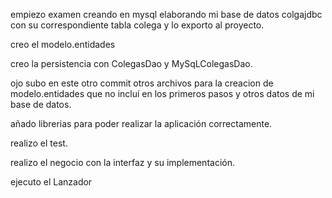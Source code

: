 empiezo examen creando en mysql elaborando mi base de datos colgajdbc con su correspondiente tabla colega y lo exporto al proyecto.

creo el modelo.entidades

creo la persistencia con ColegasDao y MySqLColegasDao.

ojo subo en este otro commit otros archivos para la creacion de modelo.entidades que no incluí en los primeros pasos y otros datos de mi base de datos.

añado librerias para poder realizar la aplicación correctamente.

realizo el test.

realizo el negocio con la interfaz y su implementación.

ejecuto el Lanzador